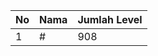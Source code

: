 | No | Nama            | Jumlah Level |
|----|-----------------|--------------|
| 1  | #    |    908        |
